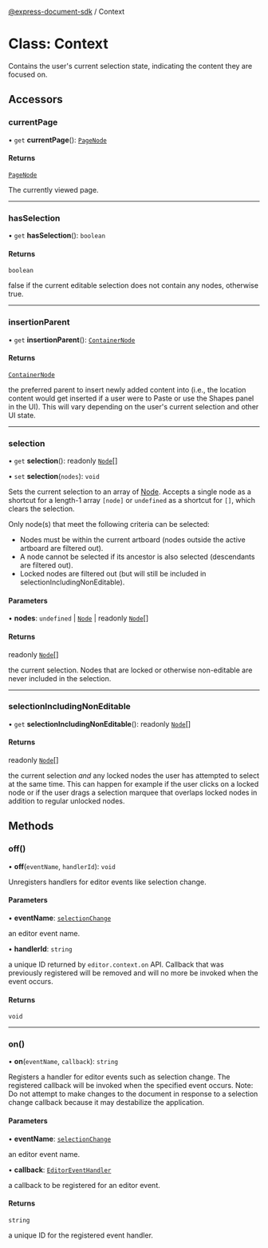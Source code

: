 [@express-document-sdk](../overview.md) / Context

# Class: Context

Contains the user's current selection state, indicating the content they are focused on.

## Accessors

### currentPage

• `get` **currentPage**(): [`PageNode`](page-node.md)

#### Returns

[`PageNode`](page-node.md)

The currently viewed page.

---

### hasSelection

• `get` **hasSelection**(): `boolean`

#### Returns

`boolean`

false if the current editable selection does not contain any nodes, otherwise true.

---

### insertionParent

• `get` **insertionParent**(): [`ContainerNode`](../interfaces/container-node.md)

#### Returns

[`ContainerNode`](../interfaces/container-node.md)

the preferred parent to insert newly added content into (i.e., the location content would get inserted if a
user were to Paste or use the Shapes panel in the UI). This will vary depending on the user's current selection and
other UI state.

---

### selection

• `get` **selection**(): readonly [`Node`](node.md)[]

• `set` **selection**(`nodes`): `void`

Sets the current selection to an array of [Node](node.md).
Accepts a single node as a shortcut for a length-1 array `[node]` or
`undefined` as a shortcut for `[]`, which clears the selection.

Only node(s) that meet the following criteria can be selected:

- Nodes must be within the current artboard (nodes outside the active artboard are filtered out).
- A node cannot be selected if its ancestor is also selected (descendants are filtered out).
- Locked nodes are filtered out (but will still be included in selectionIncludingNonEditable).

#### Parameters

• **nodes**: `undefined` \| [`Node`](node.md) \| readonly [`Node`](node.md)[]

#### Returns

readonly [`Node`](node.md)[]

the current selection. Nodes that are locked or otherwise non-editable are never included in the selection.

---

### selectionIncludingNonEditable

• `get` **selectionIncludingNonEditable**(): readonly [`Node`](node.md)[]

#### Returns

readonly [`Node`](node.md)[]

the current selection _and_ any locked nodes the user has attempted to select at the same time. This can
happen for example if the user clicks on a locked node or if the user drags a selection marquee that overlaps
locked nodes in addition to regular unlocked nodes.

## Methods

### off()

• **off**(`eventName`, `handlerId`): `void`

Unregisters handlers for editor events like selection change.

#### Parameters

• **eventName**: [`selectionChange`](../enumerations/editor-event.md#selectionchange)

an editor event name.

• **handlerId**: `string`

a unique ID returned by `editor.context.on` API.
Callback that was previously registered will be removed and will no more be invoked when the event occurs.

#### Returns

`void`

---

### on()

• **on**(`eventName`, `callback`): `string`

Registers a handler for editor events such as selection change.
The registered callback will be invoked when the specified event occurs.
Note: Do not attempt to make changes to the document in response to a selection change callback because it may destabilize the application.

#### Parameters

• **eventName**: [`selectionChange`](../enumerations/editor-event.md#selectionchange)

an editor event name.

• **callback**: [`EditorEventHandler`](../type-aliases/editor-event-handler.md)

a callback to be registered for an editor event.

#### Returns

`string`

a unique ID for the registered event handler.
